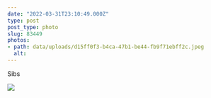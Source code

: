 ```yaml
---
date: "2022-03-31T23:10:49.000Z"
type: post 
post_type: photo
slug: 83449
photos: 
- path: data/uploads/d15ff0f3-b4ca-47b1-be44-fb9f71ebff2c.jpeg
  alt: 
---
```

Sibs


![](https://brandontreb.com/data/uploads/d15ff0f3-b4ca-47b1-be44-fb9f71ebff2c.jpeg)
